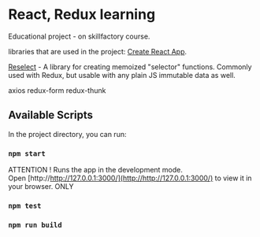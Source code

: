 # React, Redux learning
Educational project - on skillfactory course.

libraries that are used in the project:
[Create React App](https://github.com/facebook/create-react-app).

[Reselect](https://github.com/reduxjs/reselect) - A library for creating memoized "selector" functions. Commonly used with Redux, but usable with any plain JS immutable data as well.

axios
redux-form
redux-thunk

## Available Scripts

In the project directory, you can run:

### `npm start`

ATTENTION !
Runs the app in the development mode.\
Open [http://http://127.0.0.1:3000/](http://http://127.0.0.1:3000/) to view it in your browser. ONLY



### `npm test`

### `npm run build`

